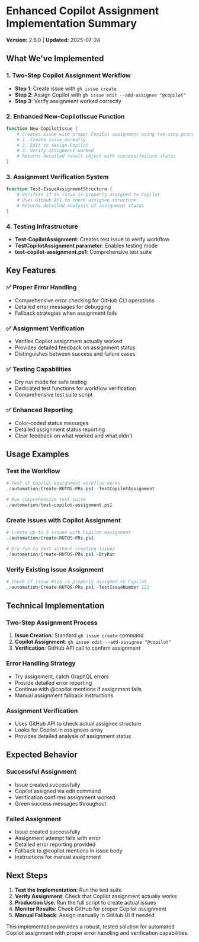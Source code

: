 # Enhanced Copilot Assignment Implementation Summary

**Version:** 2.6.0 | **Updated:** 2025-07-24

## What We've Implemented

### 1. Two-Step Copilot Assignment Workflow

- **Step 1**: Create issue with `gh issue create`
- **Step 2**: Assign Copilot with `gh issue edit --add-assignee "@copilot"`
- **Step 3**: Verify assignment worked correctly

### 2. Enhanced New-CopilotIssue Function

```powershell
function New-CopilotIssue {
    # Creates issue with proper Copilot assignment using two-step process
    # 1. Create issue normally
    # 2. Edit to assign Copilot
    # 3. Verify assignment worked
    # Returns detailed result object with success/failure status
}
```

### 3. Assignment Verification System

```powershell
function Test-IssueAssignmentStructure {
    # Verifies if an issue is properly assigned to Copilot
    # Uses GitHub API to check assignee structure
    # Returns detailed analysis of assignment status
}
```

### 4. Testing Infrastructure

- **Test-CopilotAssignment**: Creates test issue to verify workflow
- **TestCopilotAssignment parameter**: Enables testing mode
- **test-copilot-assignment.ps1**: Comprehensive test suite

## Key Features

### ✅ Proper Error Handling

- Comprehensive error checking for GitHub CLI operations
- Detailed error messages for debugging
- Fallback strategies when assignment fails

### ✅ Assignment Verification

- Verifies Copilot assignment actually worked
- Provides detailed feedback on assignment status
- Distinguishes between success and failure cases

### ✅ Testing Capabilities

- Dry run mode for safe testing
- Dedicated test functions for workflow verification
- Comprehensive test suite script

### ✅ Enhanced Reporting

- Color-coded status messages
- Detailed assignment status reporting
- Clear feedback on what worked and what didn't

## Usage Examples

### Test the Workflow

```powershell
# Test if Copilot assignment workflow works
./automation/Create-RUTOS-PRs.ps1 -TestCopilotAssignment

# Run comprehensive test suite
./automation/test-copilot-assignment.ps1
```

### Create Issues with Copilot Assignment

```powershell
# Create up to 5 issues with Copilot assignment
./automation/Create-RUTOS-PRs.ps1

# Dry run to test without creating issues
./automation/Create-RUTOS-PRs.ps1 -DryRun
```

### Verify Existing Issue Assignment

```powershell
# Check if issue #123 is properly assigned to Copilot
./automation/Create-RUTOS-PRs.ps1 -TestIssueNumber 123
```

## Technical Implementation

### Two-Step Assignment Process

1. **Issue Creation**: Standard `gh issue create` command
2. **Copilot Assignment**: `gh issue edit --add-assignee "@copilot"`
3. **Verification**: GitHub API call to confirm assignment

### Error Handling Strategy

- Try assignment, catch GraphQL errors
- Provide detailed error reporting
- Continue with @copilot mentions if assignment fails
- Manual assignment fallback instructions

### Assignment Verification

- Uses GitHub API to check actual assignee structure
- Looks for Copilot in assignees array
- Provides detailed analysis of assignment status

## Expected Behavior

### Successful Assignment

- Issue created successfully
- Copilot assigned via edit command
- Verification confirms assignment worked
- Green success messages throughout

### Failed Assignment

- Issue created successfully
- Assignment attempt fails with error
- Detailed error reporting provided
- Fallback to @copilot mentions in issue body
- Instructions for manual assignment

## Next Steps

1. **Test the Implementation**: Run the test suite
2. **Verify Assignment**: Check that Copilot assignment actually works
3. **Production Use**: Run the full script to create actual issues
4. **Monitor Results**: Check GitHub for proper Copilot assignment
5. **Manual Fallback**: Assign manually in GitHub UI if needed

This implementation provides a robust, tested solution for automated Copilot assignment with proper error handling and
verification capabilities.
